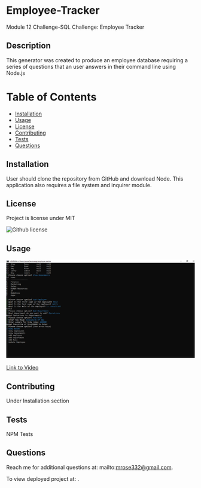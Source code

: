 # Employee-Tracker
Module 12 Challenge-SQL Challenge: Employee Tracker

## Description
This generator was created to produce an employee database requiring a series of questions that an user answers in their command line using Node.js

# Table of Contents

 * [Installation](#installation)
 * [Usage](#usage)
 * [License](#license)
 * [Contributing](#contributing)
 * [Tests](#tests)
 * [Questions](#questions)
    

## Installation
User should clone the repository from GitHub and download Node. This application also requires a file system and inquirer module.

## License
Project is license under MIT

![Github license](http://img.shields.io/badge/license-MIT-blue.svg)

## Usage 
<img src="assets/images/capture.png">

<a href=https://drive.google.com/file/d/1YKSoVptN63J9MSRXUirFCBofkFyAK72u/view>Link to Video</a>

## Contributing 

Under Installation section

## Tests

NPM Tests

## Questions

Reach me for additional questions at: mailto:mrose332@gmail.com.


To view deployed project at: .
